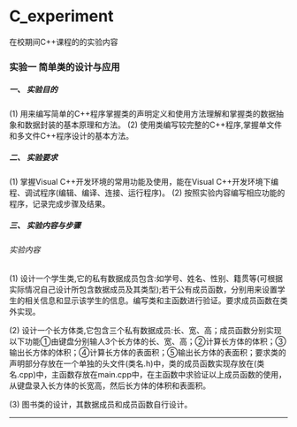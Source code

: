 # C_experiment
在校期间C++课程的的实验内容
### 实验一  简单类的设计与应用

##### 一、	实验目的

(1) 用来编写简单的C++程序掌握类的声明定义和使用方法理解和掌握类的数据抽象和数据封装的基本原理和方法。
(2) 使用类编写较完整的C++程序,掌握单文件和多文件C++程序设计的基本方法。

##### 二、	实验要求

(1) 掌握Visual C++开发环境的常用功能及使用，能在Visual C++开发环境下编程、调试程序(编辑、编译、连接、运行程序)。
(2) 按照实验内容编写相应功能的程序，记录完成步骤及结果。

##### 三、	实验内容与步骤

###### 实验内容

(1) 设计一个学生类,它的私有数据成员包含:如学号、姓名、性别、籍贯等(可根据实际情况自己设计所包含数据成员及其类型);若干公有成员函数，分别用来设置学生的相关信息和显示该学生的信息。编写类和主函数进行验证。要求成员函数在类外实现。

(2) 设计一个长方体类,它包含三个私有数据成员:长、宽、高；成员函数分别实现以下功能①由键盘分别输人3个长方体的长、宽、高；②计算长方体的体积；③输出长方体的体积；④计算长方体的表面积；⑤输出长方体的表面积；要求类的声明部分存放在一个单独的头文件(类名.h)中，类的成员函数实现存放在(类名.cpp)中，主函数存放在main.cpp中，在主函数中求验证以上成员函数的使用，从键盘录入长方体的长宽高，然后长方体的体积和表面积。

(3) 图书类的设计，其数据成员和成员函数自行设计。

------
